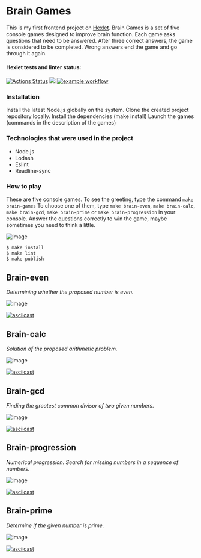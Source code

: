 # **Brain Games**

This is my first frontend project on [Hexlet](https://ru.hexlet.io/pages/about?utm_source=github&utm_medium=link&utm_campaign=nodejs-package).
Brain Games is a set of five console games designed to improve brain function. Each game asks questions that need to be answered. After three correct answers, the game is considered to be completed. Wrong answers end the game and go through it again.

#### Hexlet tests and linter status:

[![Actions Status](https://github.com/DimaKichigin/frontend-project-lvl1/workflows/hexlet-check/badge.svg)](https://github.com/DimaKichigin/frontend-project-lvl1/actions)
<a href="https://codeclimate.com/github/DimaKichigin/frontend-project-lvl1/maintainability"><img src="https://api.codeclimate.com/v1/badges/21adc8272980a4030119/maintainability" /></a>
[![example workflow](https://github.com/DimaKichigin/frontend-project-lvl1/actions/workflows/github-actions.yml/badge.svg)](https://github.com/DimaKichigin/frontend-project-lvl1/actions/workflows/github-actions.yml)

### Installation

Install the latest Node.js globally on the system.
Clone the created project repository locally.
Install the dependencies (make install)
Launch the games (commands in the description of the games)

### Technologies that were used in the project

- Node.js
- Lodash
- Eslint
- Readline-sync

### How to play

These are five console games.
To see the greeting, type the command `make brain-games`
To choose one of them, type `make brain-even`, `make brain-calc`, `make brain-gcd`, `make brain-prime` or `make brain-progression` in your console.
Answer the questions correctly to win the game, maybe sometimes you need to think a little.

![image](https://github.com/DimaKichigin/frontend-project-lvl1/assets/86886922/957fe53e-95f1-471c-9432-7ef7e4a2ff1c)

```sh
$ make install
$ make lint
$ make publish
```

## Brain-even

_Determining whether the proposed number is even._

![image](https://github.com/DimaKichigin/frontend-project-lvl1/assets/86886922/3aad259a-be09-4a5a-a319-0a1ad2d0e338)

[![asciicast](https://asciinema.org/a/xOfLmOTuo78aiSezsepFPuDcv.svg)](https://asciinema.org/a/xOfLmOTuo78aiSezsepFPuDcv)

## Brain-calc

_Solution of the proposed arithmetic problem._

![image](https://github.com/DimaKichigin/frontend-project-lvl1/assets/86886922/50efbcf1-beda-4fcf-855f-19377bd154ac)

[![asciicast](https://asciinema.org/a/j36ywAgygT5VNwf4bUouTIOHC.svg)](https://asciinema.org/a/j36ywAgygT5VNwf4bUouTIOHC)

## Brain-gcd

_Finding the greatest common divisor of two given numbers._

![image](https://github.com/DimaKichigin/frontend-project-lvl1/assets/86886922/8da3d3f8-f0aa-4e67-89be-e78e332c39a0)

[![asciicast](https://asciinema.org/a/S5DRxqDwo4NIrVOvQcGXX7vPY.svg)](https://asciinema.org/a/S5DRxqDwo4NIrVOvQcGXX7vPY)

## Brain-progression

_Numerical progression. Search for missing numbers in a sequence of numbers._

![image](https://github.com/DimaKichigin/frontend-project-lvl1/assets/86886922/150e8d54-5eec-45f4-85d7-a2ab1c4b19a8)

[![asciicast](https://asciinema.org/a/v2rPL6KEdU2LMsHPWLPjVHPDp.svg)](https://asciinema.org/a/v2rPL6KEdU2LMsHPWLPjVHPDp)

## Brain-prime

_Determine if the given number is prime._

![image](https://github.com/DimaKichigin/frontend-project-lvl1/assets/86886922/d12795e8-276e-414d-8c7a-1dd47b9e3561)

[![asciicast](https://asciinema.org/a/EJ61KZIHieo8pg7Al3ifFe8H2.svg)](https://asciinema.org/a/EJ61KZIHieo8pg7Al3ifFe8H2)

